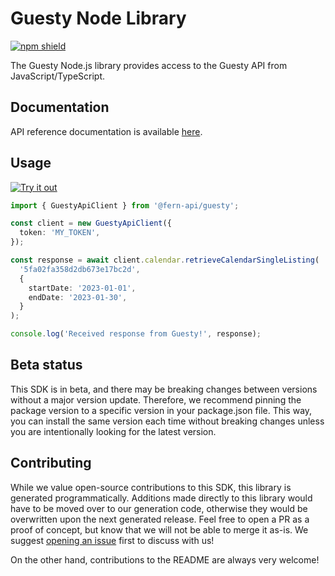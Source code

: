 # Guesty Node Library

[![npm shield](https://img.shields.io/npm/v/@fern-api/guesty)](https://www.npmjs.com/package/@fern-api/guesty)

The Guesty Node.js library provides access to the Guesty API from JavaScript/TypeScript.

## Documentation

API reference documentation is available [here](https://open-api-docs.guesty.com/).

## Usage

[![Try it out](https://developer.stackblitz.com/img/open_in_stackblitz.svg)](https://stackblitz.com/edit/typescript-example-using-sdk-built-with-fern-hmpsmt?file=app.ts&view=editor)

```typescript
import { GuestyApiClient } from '@fern-api/guesty';

const client = new GuestyApiClient({
  token: 'MY_TOKEN',
});

const response = await client.calendar.retrieveCalendarSingleListing(
  '5fa02fa358d2db673e17bc2d',
  {
    startDate: '2023-01-01',
    endDate: '2023-01-30',
  }
);

console.log('Received response from Guesty!', response);
```

## Beta status

This SDK is in beta, and there may be breaking changes between versions without a major version update. Therefore, we recommend pinning the package version to a specific version in your package.json file. This way, you can install the same version each time without breaking changes unless you are intentionally looking for the latest version.

## Contributing

While we value open-source contributions to this SDK, this library is generated programmatically. Additions made directly to this library would have to be moved over to our generation code, otherwise they would be overwritten upon the next generated release. Feel free to open a PR as a proof of concept, but know that we will not be able to merge it as-is. We suggest [opening an issue](https://github.com/fern-guesty/guesty-node/issues) first to discuss with us!

On the other hand, contributions to the README are always very welcome!
